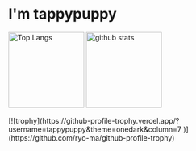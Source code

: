 # I'm tappypuppy

<p align="left">
  <img alt="Top Langs" height="150px" src="https://github-readme-stats.vercel.app/api/top-langs/?username=tappypuppy&layout=compact&count_private=true&show_icons=true&theme=onedark"/>
  <img alt="github stats" height="150px" src="https://github-readme-stats.vercel.app/api?username=tappypuppy&count_private=true&show_icons=true&show_icons=true&theme=onedark"/>
</p>
[![trophy](https://github-profile-trophy.vercel.app/?username=tappypuppy&theme=onedark&column=7
)](https://github.com/ryo-ma/github-profile-trophy)
